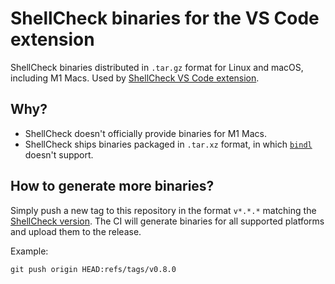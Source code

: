 # ShellCheck binaries for the VS Code extension

ShellCheck binaries distributed in `.tar.gz` format for Linux and macOS, including M1 Macs. Used by [ShellCheck VS Code extension](https://github.com/vscode-shellcheck/vscode-shellcheck).

## Why?

- ShellCheck doesn't officially provide binaries for M1 Macs.
- ShellCheck ships binaries packaged in `.tar.xz` format, in which [`bindl`](https://github.com/felipecrs/bindl/issues/217) doesn't support.

## How to generate more binaries?

Simply push a new tag to this repository in the format `v*.*.*` matching the [ShellCheck version](https://github.com/koalaman/shellcheck/releases). The CI will generate binaries for all supported platforms and upload them to the release.

Example:

```console
git push origin HEAD:refs/tags/v0.8.0
```
